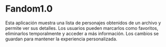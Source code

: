 # Fandom1.0
Esta aplicación muestra una lista de personajes obtenidos de un archivo y permite ver sus detalles. Los usuarios pueden marcarlos como favoritos, eliminarlos temporalmente y acceder a más información. Los cambios se guardan para mantener la experiencia personalizada.
